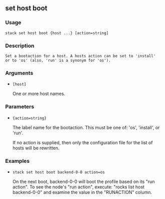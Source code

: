 ## set host boot

### Usage

`stack set host boot {host ...} [action=string]`

### Description


	Set a bootaction for a host. A hosts action can be set to 'install' 
	or to 'os' (also, 'run' is a synonym for 'os').

	

### Arguments

* `[host]`

   One or more host names.


### Parameters
* `{action=string}`

   The label name for the bootaction. This must be one of: 'os',
	'install', or 'run'.

	If no action is supplied, then only the configuration file for the
	list of hosts will be rewritten.

### Examples

* `stack set host boot backend-0-0 action=os`

   On the next boot, backend-0-0 will boot the profile based on its
	"run action". To see the node's "run action", execute:
	"rocks list host backend-0-0" and examine the value in the
	"RUNACTION" column.



